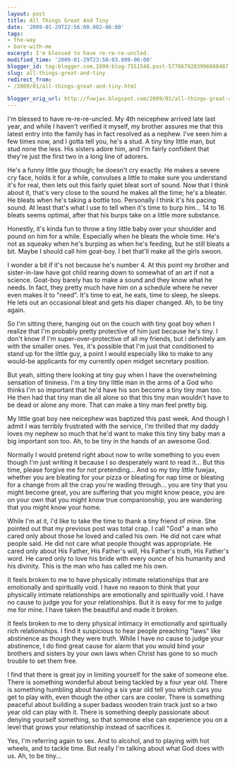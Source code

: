 ```yaml
---
layout: post
title: All Things Great And Tiny
date: '2009-01-29T22:56:00.002-06:00'
tags:
- the-way
- bare-with-me
excerpt: I'm blessed to have re-re-re-uncled.
modified_time: '2009-01-29T23:50:03.009-06:00'
blogger_id: tag:blogger.com,1999:blog-7551548.post-5778679283996688487
slug: all-things-great-and-tiny
redirect_from: 
- /2009/01/all-things-great-and-tiny.html

blogger_orig_url: http://fuwjax.blogspot.com/2009/01/all-things-great-and-tiny.html
---
```


I'm blessed to have re-re-re-uncled. My 4th neicephew arrived late last year, and while I haven't verified it myself, my brother assures me that this latest entry into the family has in fact resolved as a nephew. I've seen him a few times now, and I gotta tell you, he's a stud. A tiny tiny little man, but stud none the less. His sisters adore him, and I'm fairly confident that they're just the first two in a long line of adorers.

He's a funny little guy though; he doesn't cry exactly. He makes a severe cry face, holds it for a while, convulses a little to make sure you understand it's for real, then lets out this fairly quiet bleat sort of sound. Now that I think about it, that's very close to the sound he makes all the time; he's a bleater. He bleats when he's taking a bottle too. Personally I think it's his pacing sound. At least that's what I use to tell when it's time to burp him... 14 to 16 bleats seems optimal, after that his burps take on a little more substance.

Honestly, it's kinda fun to throw a tiny little baby over your shoulder and pound on him for a while. Especially when he bleats the whole time. He's not as squeaky when he's burping as when he's feeding, but he still bleats a bit. Maybe I should call him goat-boy. I bet that'll make all the girls swoon.

I wonder a bit if it's not because he's number 4. At this point my brother and sister-in-law have got child rearing down to somewhat of an art if not a science. Goat-boy barely has to make a sound and they know what he needs. In fact, they pretty much have him on a schedule where he never even makes it to "need". It's time to eat, he eats, time to sleep, he sleeps. He lets out an occasional bleat and gets his diaper changed. Ah, to be tiny again.

So I'm sitting there, hanging out on the couch with tiny goat boy when I realize that I'm probably pretty protective of him just because he's tiny. I don't know if I'm super-over-protective of all my friends, but i definitely am with the smaller ones. Yes, it's possible that I'm just that conditioned to stand up for the little guy, a point I would especially like to make to any would-be applicants for my currently open midget secretary position.

But yeah, sitting there looking at tiny guy when I have the overwhelming sensation of tininess. I'm a tiny tiny little man in the arms of a God who thinks I'm so important that he'd have his son become a tiny tiny man too. He then had that tiny man die all alone so that this tiny man wouldn't have to be dead or alone any more. That can make a tiny man feel pretty big.

My little goat boy nee neicephew was baptized this past week. And though I admit I was terribly frustrated with the service, I'm thrilled that my daddy loves my nephew so much that he'd want to make this tiny tiny baby man a big important son too. Ah, to be tiny in the hands of an awesome God.

Normally I would pretend right about now to write something to you even though I'm just writing it because I so desperately want to read it... But this time, please forgive me for not pretending... And so my tiny little fuwjax, whether you are bleating for your pizza or bleating for nap time or bleating for a change from all the crap you're wading through... you are tiny that you might become great, you are suffering that you might know peace, you are on your own that you might know true companionship, you are wandering that you might know your home.

While I'm at it, I'd like to take the time to thank a tiny friend of mine. She pointed out that my previous post was total crap. I call "God" a man who cared only about those he loved and called his own. He did not care what people said. He did not care what people thought was appropriate. He cared only about His Father, His Father's will, His Father's truth, His Father's word. He cared only to love his bride with every ounce of his humanity and his divinity. This is the man who has called me his own.

It feels broken to me to have physically intimate relationships that are emotionally and spiritually void. I have no reason to think that your physically intimate relationships are emotionally and spiritually void. I have no cause to judge you for your relationships. But it is easy for me to judge me for mine. I have taken the beautiful and made it broken.

It feels broken to me to deny physical intimacy in emotionally and spiritually rich relationships. I find it suspicious to hear people preaching "laws" like abstinence as though they were truth. While I have no cause to judge your abstinence, I do find great cause for alarm that you would bind your brothers and sisters by your own laws when Christ has gone to so much trouble to set them free.

I find that there is great joy in limiting yourself for the sake of someone else. There is something wonderful about being tackled by a four year old. There is something humbling about having a six year old tell you which cars you get to play with, even though the other cars are cooler. There is something peaceful about building a super badass wooden train track just so a two year old can play with it. There is something deeply passionate about denying yourself something, so that someone else can experience you on a level that grows your relationship instead of sacrifices it.

Yes, I'm referring again to sex. And to alcohol, and to playing with hot wheels, and to tackle time. But really I'm talking about what God does with us. Ah, to be tiny...